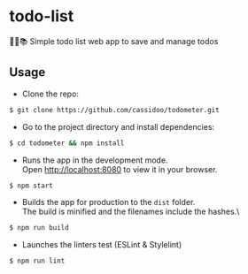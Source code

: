 # todo-list
:ledger::bookmark::books: Simple todo list web app to save and manage todos
## Usage
- Clone the repo:
```bash
$ git clone https://github.com/cassidoo/todometer.git
```
- Go to the project directory and install dependencies:
```bash
$ cd todometer && npm install
```
- Runs the app in the development mode.\
Open [http://localhost:8080](http://localhost:8080) to view it in your browser.
```bash
$ npm start
```
- Builds the app for production to the `dist` folder.\
The build is minified and the filenames include the hashes.\
```bash
$ npm run build
```
- Launches the linters test (ESLint & Stylelint)
```bash
$ npm run lint
```
